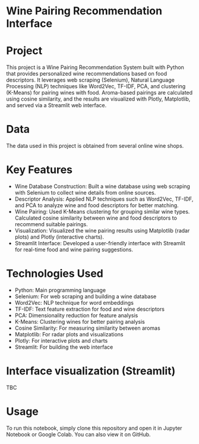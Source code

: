 # Wine Pairing Recommendation Interface

# Project
This project is a Wine Pairing Recommendation System built with Python that provides personalized wine recommendations based on food descriptors. It leverages web scraping (Selenium), Natural Language Processing (NLP) techniques like Word2Vec, TF-IDF, PCA, and clustering (K-Means) for pairing wines with food. Aroma-based pairings are calculated using cosine similarity, and the results are visualized with Plotly, Matplotlib, and served via a Streamlit web interface.

# Data
The data used in this project is obtained from several online wine shops.

# Key Features
- Wine Database Construction: Built a wine database using web scraping with Selenium to collect wine details from online sources.
- Descriptor Analysis: Applied NLP techniques such as Word2Vec, TF-IDF, and PCA to analyze wine and food descriptors for better matching.
- Wine Pairing: Used K-Means clustering for grouping similar wine types. Calculated cosine similarity between wine and food descriptors to recommend suitable pairings.
- Visualization: Visualized the wine pairing results using Matplotlib (radar plots) and Plotly (interactive charts).
- Streamlit Interface: Developed a user-friendly interface with Streamlit for real-time food and wine pairing suggestions.

# Technologies Used
- Python: Main programming language
- Selenium: For web scraping and building a wine database
- Word2Vec: NLP technique for word embeddings
- TF-IDF: Text feature extraction for food and wine descriptors
- PCA: Dimensionality reduction for feature analysis
- K-Means: Clustering wines for better pairing analysis
- Cosine Similarity: For measuring similarity between aromas
- Matplotlib: For radar plots and visualizations
- Plotly: For interactive plots and charts
- Streamlit: For building the web interface

# Interface visualization (Streamlit)
TBC

# Usage
To run this notebook, simply clone this repository and open it in Jupyter Notebook or Google Colab. You can also view it on GitHub.

